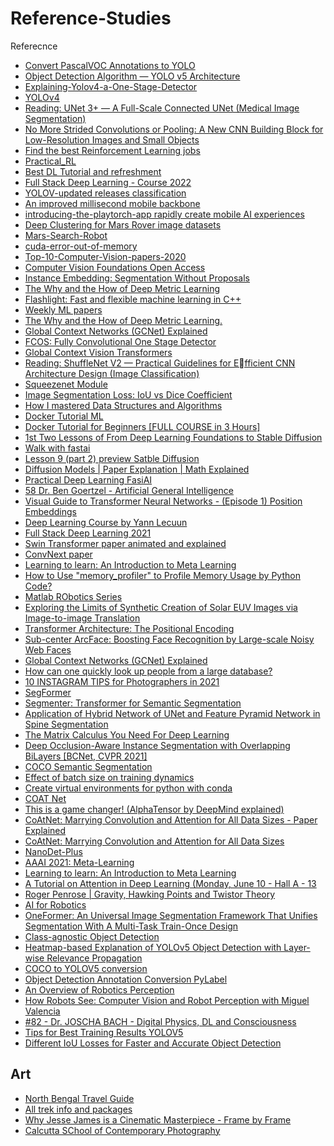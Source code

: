 # Reference-Studies
Referecnce

* [Convert PascalVOC Annotations to YOLO](https://gist.github.com/Amir22010/a99f18ca19112bc7db0872a36a03a1ec)
* [Object Detection Algorithm — YOLO v5 Architecture](https://medium.com/analytics-vidhya/object-detection-algorithm-yolo-v5-architecture-89e0a35472ef)
* [Explaining-Yolov4-a-One-Stage-Detector](https://becominghuman.ai/explaining-yolov4-a-one-stage-detector-cdac0826cbd7)
* [YOLOv4](https://jonathan-hui.medium.com/yolov4-c9901eaa8e61)
* [Reading: UNet 3+ — A Full-Scale Connected UNet (Medical Image Segmentation)](https://sh-tsang.medium.com/reading-unet-3-a-full-scale-connected-unet-medical-image-segmentation-ebb5e7f53caa)
* [No More Strided Convolutions or Pooling: A New CNN Building Block for Low-Resolution Images and Small Objects](https://arxiv.org/abs/2208.03641v1)
* [Find the best Reinforcement Learning jobs](https://www.upwork.com/freelance-jobs/reinforcement-learning/)
* [Practical_RL](https://github.com/yandexdataschool/Practical_RL)
* [Best DL Tutorial and refreshment](https://fullstackdeeplearning.com/spring2021/)
* [Full Stack Deep Learning - Course 2022](https://fullstackdeeplearning.com/course/2022/)
* [YOLOV-updated releases classification](https://github.com/ultralytics/yolov5/releases)
* [An improved millisecond mobile backbone](https://arxiv.org/abs/2206.04040)
* [introducing-the-playtorch-app rapidly create mobile AI experiences](https://pytorch.org/blog/introducing-the-playtorch-app/?content=playtorchv0.2launch)
* [Deep Clustering for Mars Rover image datasets](https://arxiv.org/ftp/arxiv/papers/1911/1911.06623.pdf)
* [Mars-Search-Robot](https://github.com/Salman-H/mars-search-robot)
* [cuda-error-out-of-memory](https://maneeshkadanasseril.medium.com/cuda-error-out-of-memory-331d47d85414)
* [Top-10-Computer-Vision-papers-2020](https://www.kdnuggets.com/2021/01/top-10-computer-vision-papers-2020.html)
* [Computer Vision Foundations Open Access](https://openaccess.thecvf.com/menu)
* [Instance Embedding: Segmentation Without Proposals](https://towardsdatascience.com/instance-embedding-instance-segmentation-without-proposals-31946a7c53e1)
* [The Why and the How of Deep Metric Learning](https://towardsdatascience.com/the-why-and-the-how-of-deep-metric-learning-e70e16e199c0)
* [Flashlight: Fast and flexible machine learning in C++](https://ai.facebook.com/blog/flashlight-fast-and-flexible-machine-learning-in-c-plus-plus/)
* [Weekly ML papers](https://papers.labml.ai/papers/weekly)
* [The Why and the How of Deep Metric Learning.](https://towardsdatascience.com/the-why-and-the-how-of-deep-metric-learning-e70e16e199c0)
* [Global Context Networks (GCNet) Explained](https://blog.paperspace.com/global-context-networks-gcnet/)
* [FCOS: Fully Convolutional One Stage Detector](https://youtu.be/_ADYE6QaAAY)
* [Global Context Vision Transformers](https://arxiv.org/pdf/2206.09959.pdf)
* [Reading: ShuffleNet V2 — Practical Guidelines for Efficient CNN Architecture Design (Image Classification)](https://sh-tsang.medium.com/reading-shufflenet-v2-practical-guidelines-for-e-fficient-cnn-architecture-design-image-287b05abc08a)
* [Squeezenet Module](https://youtu.be/ge_RT5wvHvY)
* [Image Segmentation Loss: IoU vs Dice Coefficient](https://youtu.be/AZr64OxshLo)
* [How I mastered Data Structures and Algorithms](https://youtu.be/s2mYsPWzLjg)
* [Docker Tutorial ML](https://youtu.be/0qG_0CPQhpg)
* [Docker Tutorial for Beginners [FULL COURSE in 3 Hours]](https://youtu.be/3c-iBn73dDE)
* [1st Two Lessons of From Deep Learning Foundations to Stable Diffusion](https://www.fast.ai/posts/part2-2022-preview.html)
* [Walk with fastai](https://walkwithfastai.com/)
* [Lesson 9 (part 2) preview Satble Diffusion](https://forums.fast.ai/t/lesson-9-part-2-preview/101336)
* [Diffusion Models | Paper Explanation | Math Explained](https://youtu.be/HoKDTa5jHvg)
* [Practical Deep Learning FasiAI](https://course.fast.ai/)
* [58 Dr. Ben Goertzel - Artificial General Intelligence](https://youtu.be/sw8IE3MX1SY)
* [Visual Guide to Transformer Neural Networks - (Episode 1) Position Embeddings](https://youtu.be/dichIcUZfOw)
* [Deep Learning Course by Yann Lecuun](https://atcold.github.io/pytorch-Deep-Learning/)
* [Full Stack Deep Learning 2021](https://fullstackdeeplearning.com/spring2021/)
* [Swin Transformer paper animated and explained](https://youtu.be/SndHALawoag)
* [ConvNext paper](https://www.youtube.com/watch?v=QqejV0LNDHA)
* [Learning to learn: An Introduction to Meta Learning](https://youtu.be/ByeRnmHJ-uk)
* [How to Use "memory_profiler" to Profile Memory Usage by Python Code?](https://coderzcolumn.com/tutorials/python/how-to-profile-memory-usage-in-python-using-memory-profiler)
* [Matlab RObotics Series](https://www.youtube.com/playlist?list=PLn8PRpmsu08rdL7jwgrQjewdFXxDHbyIV)
* [Exploring the Limits of Synthetic Creation of Solar EUV Images via Image-to-image
Translation](https://iopscience.iop.org/article/10.3847/1538-4357/ac867b/pdf)
* [Transformer Architecture: The Positional Encoding](https://kazemnejad.com/blog/transformer_architecture_positional_encoding/)
* [Sub-center ArcFace: Boosting Face Recognition by Large-scale Noisy Web Faces](https://paperswithcode.com/paper/sub-center-arcface-boosting-face-recognition)
* [Global Context Networks (GCNet) Explained](https://blog.paperspace.com/global-context-networks-gcnet/)
* [How can one quickly look up people from a large database?](https://datascience.stackexchange.com/questions/49581/how-can-one-quickly-look-up-people-from-a-large-database)
* [10 INSTAGRAM TIPS for Photographers in 2021](https://youtu.be/X_ZH2sjiNvo)
* [SegFormer](https://huggingface.co/docs/transformers/model_doc/segformer)
* [Segmenter: Transformer for Semantic Segmentation
](https://github.com/rstrudel/segmenter)
* [Application of Hybrid Network of UNet and Feature Pyramid Network in Spine Segmentation](https://ieeexplore.ieee.org/document/9478765)
* [The Matrix Calculus You Need For Deep Learning](https://arxiv.org/abs/1802.01528)
* [Deep Occlusion-Aware Instance Segmentation with Overlapping BiLayers [BCNet, CVPR 2021]](https://github.com/lkeab/BCNet)
* [COCO Semantic Segmentation](https://github.com/temi0506/Reference-Studies/blob/main/COCOdataset_SemanticSegmentation_Demo.ipynb)
* [Effect of batch size on training dynamics](https://medium.com/mini-distill/effect-of-batch-size-on-training-dynamics-21c14f7a716e)
* [Create virtual environments for python with conda](https://uoa-eresearch.github.io/eresearch-cookbook/recipe/2014/11/20/conda/)
* [COAT Net](https://arxiv.org/pdf/2106.04803.pdf)
* [This is a game changer! (AlphaTensor by DeepMind explained)](https://youtu.be/3N3Bl5AA5QU)
* [CoAtNet: Marrying Convolution and Attention for All Data Sizes - Paper Explained](https://www.youtube.com/watch?v=lZdyER5nOXU)
* [CoAtNet: Marrying Convolution and Attention for All Data Sizes
](https://www.youtube.com/watch?v=VoRQiKQcdcI)
* [NanoDet-Plus](https://github.com/RangiLyu/nanodet)
* [AAAI 2021: Meta-Learning](https://youtu.be/Hh9EKgWk0KY)
* [Learning to learn: An Introduction to Meta Learning](https://youtu.be/ByeRnmHJ-uk)
* [A Tutorial on Attention in Deep Learning (Monday, June 10 - Hall A - 13](https://www.facebook.com/icml.imls/videos/2970931166257998)
* [Roger Penrose | Gravity, Hawking Points and Twistor Theory](https://youtu.be/9Gl8pwY2kW8)
* [AI for Robotics](https://www.linkedin.com/posts/harshit-ahluwalia_freecourses-datascience-activity-7000775589326405632-iDC8?utm_source=share&utm_medium=member_android)
* [OneFormer: An Universal Image Segmentation Framework That Unifies Segmentation With A Multi-Task Train-Once Design](https://www.marktechpost.com/2022/11/20/oneformer-an-universal-image-segmentation-framework-that-unifies-segmentation-with-a-multi-task-train-once-design/)
* [Class-agnostic Object Detection](https://youtu.be/L15fb-oWkBs)
* [Heatmap-based Explanation of YOLOv5 Object Detection with Layer-wise Relevance Propagation](https://ieeexplore.ieee.org/document/9827744)
* [COCO to YOLOV5 conversion](https://github.com/pylabel-project/samples/blob/main/coco2yolov5.ipynb)
* [Object Detection Annotation Conversion PyLabel](https://github.com/pylabel-project/pylabel)
* [An Overview of Robotics Perception](https://www.youtube.com/watch?v=LgwjcqhkOA4)
* [How Robots See: Computer Vision and Robot Perception with Miguel Valencia](https://www.youtube.com/watch?v=DhO2ZJckiT8)
* [#82 - Dr. JOSCHA BACH - Digital Physics, DL and Consciousness ](https://www.youtube.com/watch?v=LgwjcqhkOA4)
* [Tips for Best Training Results YOLOV5](https://github.com/ultralytics/yolov5/wiki/Tips-for-Best-Training-Results)
* [Different IoU Losses for Faster and Accurate Object Detection](https://medium.com/analytics-vidhya/different-iou-losses-for-faster-and-accurate-object-detection-3345781e0bf)

## Art

* [North Bengal Travel Guide](https://nomadicweekends.com/blog/category/north-bengal/)
* [All trek info and packages](https://trekthehimalayas.com/alltreks/)
* [Why Jesse James is a Cinematic Masterpiece - Frame by Frame](https://youtu.be/-6TxS8XNZyw)
* [Calcutta SChool of Contemporary Photography](https://www.cscp.school/)
